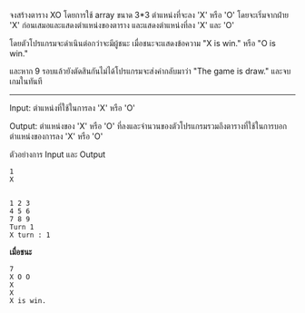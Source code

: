 จงสร้างตาราง XO โดยการใช้ array ขนาด 3*3
 ตำแหน่งที่จะลง 'X' หรือ 'O' โดยจะเริ่มจากฝ่าย 'X' ก่อนเสมอและแสดงตำแหน่งของตาราง และแสดงตำแหน่งที่ลง 'X' และ  'O'

 โดยตัวโปรแกรมจะดำเนินต่อกว่าจะมีผู้ชนะ เมื่อชนะจะแสดงข้อความ "X is win." หรือ "O is win."

และหาก 9 รอบแล้วยังตัดสินกันไม่ได้โปรแกรมจะส่งค่ากลับมาว่า "The game is draw." และจบเกมในทันที



----------


Input: ตำแหน่งที่ใช้ในการลง  'X' หรือ  'O'

Output: ตำแหน่งของ 'X' หรือ 'O' ที่ลงและจำนวนของตัวโปรแกรมรวมถึงตารางที่ใช้ในการบอกตำแหน่งของการลง 'X' หรือ 'O'

ตัวอย่างการ Input และ Output
```
1
X


1 2 3
4 5 6
7 8 9
Turn 1
X turn : 1
```
**เมื่อชนะ**
```
7
X O O
X
X
X is win.
```
